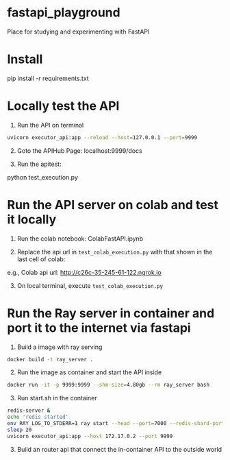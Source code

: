 # fastapi_playground
Place for studying and experimenting with FastAPI

# Install 

pip install -r requirements.txt

# Locally test the API

1) Run the API on terminal 
```bash
uvicorn executor_api:app --reload --host=127.0.0.1 --port=9999
```
2) Goto the APIHub Page: localhost:9999/docs

3) Run the apitest: 

python test_execution.py

# Run the API server on colab and test it locally 

1) Run the colab notebook: ColabFastAPI.ipynb

2) Replace the api url in `test_colab_execution.py` with that shown in the last cell of colab:

e.g., Colab api url: <http://c26c-35-245-61-122.ngrok.io>

3) On local terminal, execute `test_colab_execution.py`

# Run the Ray server in container and port it to the internet via fastapi

1) Build a image with ray serving

```bash
docker build -t ray_server .
```

2) Run the image as container and start the API inside
```bash
docker run -it -p 9999:9999 --shm-size=4.80gb --rm ray_server bash
```

3) Run start.sh in the container
```bash
redis-server &
echo 'redis started'
env RAY_LOG_TO_STDERR=1 ray start --head --port=7000 --redis-shard-ports=6379
sleep 20
uvicorn executor_api:app --host 172.17.0.2 --port 9999
```
3) Build an router api that connect the in-container API to the outside world 
